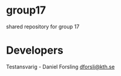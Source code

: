 # group17

shared repository for group 17

# Developers
Testansvarig - Daniel Forsling dforsli@kth.se
